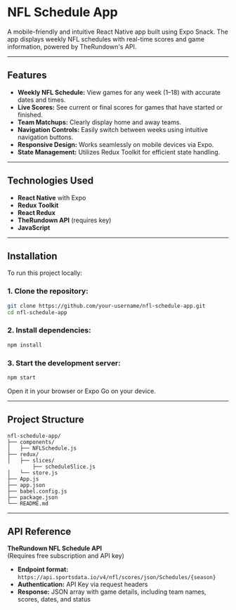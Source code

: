 # NFL Schedule App

A mobile-friendly and intuitive React Native app built using Expo Snack. The app displays weekly NFL schedules with real-time scores and game information, powered by TheRundown's API.

---

## Features

- **Weekly NFL Schedule:** View games for any week (1–18) with accurate dates and times.
- **Live Scores:** See current or final scores for games that have started or finished.
- **Team Matchups:** Clearly display home and away teams.
- **Navigation Controls:** Easily switch between weeks using intuitive navigation buttons.
- **Responsive Design:** Works seamlessly on mobile devices via Expo.
- **State Management:** Utilizes Redux Toolkit for efficient state handling.

---

## Technologies Used

- **React Native** with Expo
- **Redux Toolkit**
- **React Redux**
- **TheRundown API** (requires key)
- **JavaScript**

---

## Installation

To run this project locally:

### 1. Clone the repository:

```bash
git clone https://github.com/your-username/nfl-schedule-app.git
cd nfl-schedule-app
```

### 2. Install dependencies:

```bash
npm install
```

### 3. Start the development server:

```bash
npm start
```

Open it in your browser or Expo Go on your device.

---

## Project Structure

```
nfl-schedule-app/
├── components/
│   ├── NFLSchedule.js
├── redux/
│   ├── slices/
        ├── scheduleSlice.js
│   └── store.js
├── App.js
├── app.json
├── babel.config.js
├── package.json
└── README.md
```

---

## API Reference

**TheRundown NFL Schedule API**\
(Requires free subscription and API key)

- **Endpoint format:**\
  `https://api.sportsdata.io/v4/nfl/scores/json/Schedules/{season}`
- **Authentication:** API Key via request headers
- **Response:** JSON array with game details, including team names, scores, dates, and status
